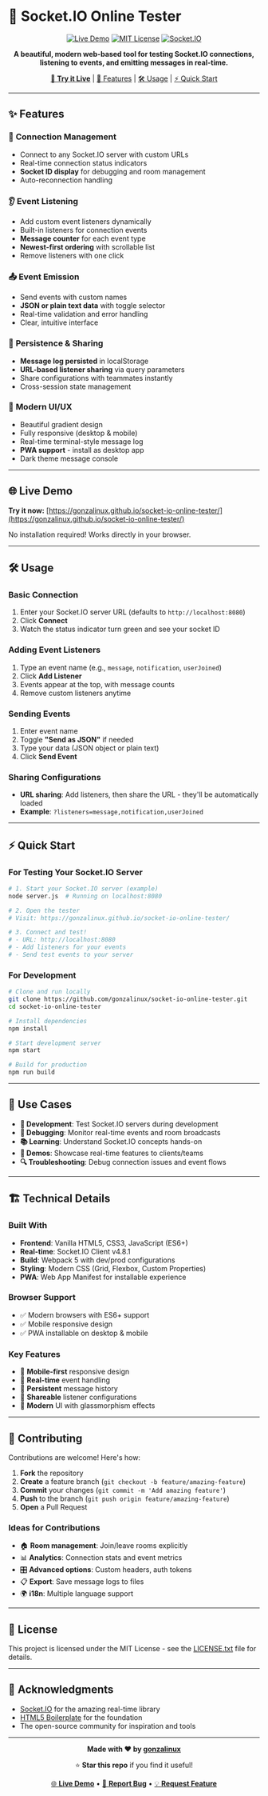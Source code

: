 # 🔌 Socket.IO Online Tester

<div align="center">

[![Live Demo](https://img.shields.io/badge/🌐_Live_Demo-blue?style=for-the-badge)](https://gonzalinux.github.io/socket-io-online-tester/)
[![MIT License](https://img.shields.io/badge/License-MIT-green.svg?style=for-the-badge)](LICENSE.txt)
[![Socket.IO](https://img.shields.io/badge/Socket.IO-v4.8.1-black?style=for-the-badge&logo=socket.io)](https://socket.io/)

**A beautiful, modern web-based tool for testing Socket.IO connections, listening to events, and emitting messages in real-time.**

[🚀 **Try it Live**](https://gonzalinux.github.io/socket-io-online-tester/) | [📖 Features](#-features) | [🛠️ Usage](#️-usage) | [⚡ Quick Start](#-quick-start)

</div>

---

## ✨ Features

### 🔗 **Connection Management**
- Connect to any Socket.IO server with custom URLs
- Real-time connection status indicators
- **Socket ID display** for debugging and room management
- Auto-reconnection handling

### 👂 **Event Listening** 
- Add custom event listeners dynamically
- Built-in listeners for connection events
- **Message counter** for each event type
- **Newest-first ordering** with scrollable list
- Remove listeners with one click

### 📤 **Event Emission**
- Send events with custom names
- **JSON or plain text data** with toggle selector
- Real-time validation and error handling
- Clear, intuitive interface

### 💾 **Persistence & Sharing**
- **Message log persisted** in localStorage
- **URL-based listener sharing** via query parameters
- Share configurations with teammates instantly
- Cross-session state management

### 🎨 **Modern UI/UX**
- Beautiful gradient design
- Fully responsive (desktop & mobile)
- Real-time terminal-style message log
- **PWA support** - install as desktop app
- Dark theme message console

---

## 🌐 Live Demo

**Try it now:** [https://gonzalinux.github.io/socket-io-online-tester/](https://gonzalinux.github.io/socket-io-online-tester/)

No installation required! Works directly in your browser.

---

## 🛠️ Usage

### Basic Connection
1. Enter your Socket.IO server URL (defaults to `http://localhost:8080`)
2. Click **Connect** 
3. Watch the status indicator turn green and see your socket ID

### Adding Event Listeners
1. Type an event name (e.g., `message`, `notification`, `userJoined`)
2. Click **Add Listener**
3. Events appear at the top, with message counts
4. Remove custom listeners anytime

### Sending Events
1. Enter event name
2. Toggle **"Send as JSON"** if needed
3. Type your data (JSON object or plain text)
4. Click **Send Event**

### Sharing Configurations
- **URL sharing**: Add listeners, then share the URL - they'll be automatically loaded
- **Example**: `?listeners=message,notification,userJoined`

---

## ⚡ Quick Start

### For Testing Your Socket.IO Server

```bash
# 1. Start your Socket.IO server (example)
node server.js  # Running on localhost:8080

# 2. Open the tester
# Visit: https://gonzalinux.github.io/socket-io-online-tester/

# 3. Connect and test!
# - URL: http://localhost:8080
# - Add listeners for your events
# - Send test events to your server
```

### For Development

```bash
# Clone and run locally
git clone https://github.com/gonzalinux/socket-io-online-tester.git
cd socket-io-online-tester

# Install dependencies
npm install

# Start development server
npm start

# Build for production
npm run build
```

---

## 🎯 Use Cases

- **🔧 Development**: Test Socket.IO servers during development
- **🐛 Debugging**: Monitor real-time events and room broadcasts  
- **📚 Learning**: Understand Socket.IO concepts hands-on
- **🚀 Demos**: Showcase real-time features to clients/teams
- **🔍 Troubleshooting**: Debug connection issues and event flows

---

## 🏗️ Technical Details

### Built With
- **Frontend**: Vanilla HTML5, CSS3, JavaScript (ES6+)
- **Real-time**: Socket.IO Client v4.8.1
- **Build**: Webpack 5 with dev/prod configurations
- **Styling**: Modern CSS (Grid, Flexbox, Custom Properties)
- **PWA**: Web App Manifest for installable experience

### Browser Support
- ✅ Modern browsers with ES6+ support
- ✅ Mobile responsive design
- ✅ PWA installable on desktop & mobile

### Key Features
- 📱 **Mobile-first** responsive design
- 🔄 **Real-time** event handling
- 💾 **Persistent** message history
- 🔗 **Shareable** listener configurations
- 🎨 **Modern** UI with glassmorphism effects

---

## 🤝 Contributing

Contributions are welcome! Here's how:

1. **Fork** the repository
2. **Create** a feature branch (`git checkout -b feature/amazing-feature`)
3. **Commit** your changes (`git commit -m 'Add amazing feature'`)
4. **Push** to the branch (`git push origin feature/amazing-feature`)
5. **Open** a Pull Request

### Ideas for Contributions
- 🏠 **Room management**: Join/leave rooms explicitly
- 📊 **Analytics**: Connection stats and event metrics
- 🎛️ **Advanced options**: Custom headers, auth tokens
- 📋 **Export**: Save message logs to files
- 🌍 **i18n**: Multiple language support

---

## 📄 License

This project is licensed under the MIT License - see the [LICENSE.txt](LICENSE.txt) file for details.

---

## 🙏 Acknowledgments

- [Socket.IO](https://socket.io/) for the amazing real-time library
- [HTML5 Boilerplate](https://html5boilerplate.com/) for the foundation
- The open-source community for inspiration and tools

---

<div align="center">

**Made with ❤️ by [gonzalinux](https://github.com/gonzalinux)**

⭐ **Star this repo** if you find it useful!

[🌐 **Live Demo**](https://gonzalinux.github.io/socket-io-online-tester/) • [🐛 **Report Bug**](https://github.com/gonzalinux/socket-io-online-tester/issues) • [💡 **Request Feature**](https://github.com/gonzalinux/socket-io-online-tester/issues)

</div>